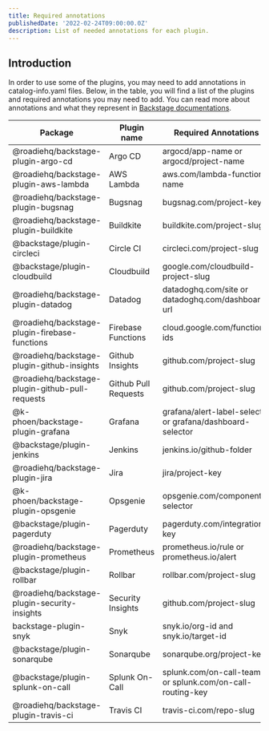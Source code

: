 ```yaml
---
title: Required annotations
publishedDate: '2022-02-24T09:00:00.0Z'
description: List of needed annotations for each plugin.
---
```


## Introduction

In order to use some of the plugins, you may need to add annotations in catalog-info.yaml files. Below, in the table, you will find a list of the plugins and required annotations you may need to add. You can read more about annotations and what they represent in [Backstage documentations](https://backstage.io/docs/features/software-catalog/well-known-annotations).


| Package                                         | Plugin name          | Required Annotations                                       |
|-------------------------------------------------|----------------------|------------------------------------------------------------|
| @roadiehq/backstage-plugin-argo-cd              | Argo CD              | argocd/app-name or argocd/project-name                     |
| @roadiehq/backstage-plugin-aws-lambda           | AWS Lambda           | aws.com/lambda-function-name                               |
| @roadiehq/backstage-plugin-bugsnag              | Bugsnag              | bugsnag.com/project-key                                    |
| @roadiehq/backstage-plugin-buildkite            | Buildkite            | buildkite.com/project-slug                                 |
| @backstage/plugin-circleci                      | Circle CI            | circleci.com/project-slug                                  |
| @backstage/plugin-cloudbuild                    | Cloudbuild           | google.com/cloudbuild-project-slug                         |
| @roadiehq/backstage-plugin-datadog              | Datadog              | datadoghq.com/site or datadoghq.com/dashboard-url          |
| @roadiehq/backstage-plugin-firebase-functions   | Firebase Functions   | cloud.google.com/function-ids                              |
| @roadiehq/backstage-plugin-github-insights      | Github Insights      | github.com/project-slug                                    |
| @roadiehq/backstage-plugin-github-pull-requests | Github Pull Requests | github.com/project-slug                                    |
| @k-phoen/backstage-plugin-grafana               | Grafana              | grafana/alert-label-selector or grafana/dashboard-selector |
| @backstage/plugin-jenkins                       | Jenkins              | jenkins.io/github-folder                                   |
| @roadiehq/backstage-plugin-jira                 | Jira                 | jira/project-key                                           |
| @k-phoen/backstage-plugin-opsgenie              | Opsgenie             | opsgenie.com/component-selector                            |
| @backstage/plugin-pagerduty                     | Pagerduty            | pagerduty.com/integration-key                              |
| @roadiehq/backstage-plugin-prometheus           | Prometheus           | prometheus.io/rule or prometheus.io/alert                  |
| @backstage/plugin-rollbar                       | Rollbar              | rollbar.com/project-slug                                   |
| @roadiehq/backstage-plugin-security-insights    | Security Insights    | github.com/project-slug                                    |
| backstage-plugin-snyk                           | Snyk                 | snyk.io/org-id and snyk.io/target-id                       |
| @backstage/plugin-sonarqube                     | Sonarqube            | sonarqube.org/project-key                                  |
| @backstage/plugin-splunk-on-call                | Splunk On-Call       | splunk.com/on-call-team or splunk.com/on-call-routing-key  |
| @roadiehq/backstage-plugin-travis-ci            | Travis CI            | travis-ci.com/repo-slug                                    |

